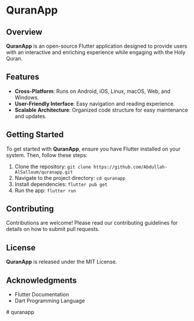# QuranApp

## Overview
**QuranApp** is an open-source Flutter application designed to provide users with an interactive and enriching experience while engaging with the Holy Quran.

## Features
- **Cross-Platform**: Runs on Android, iOS, Linux, macOS, Web, and Windows.
- **User-Friendly Interface**: Easy navigation and reading experience.
- **Scalable Architecture**: Organized code structure for easy maintenance and updates.

## Getting Started
To get started with **QuranApp**, ensure you have Flutter installed on your system. Then, follow these steps:
1. Clone the repository: `git clone https://github.com/Abdullah-AlSalloum/quranapp.git`
2. Navigate to the project directory: `cd quranapp`
3. Install dependencies: `flutter pub get`
4. Run the app: `flutter run`

## Contributing
Contributions are welcome! Please read our contributing guidelines for details on how to submit pull requests.

## License
**QuranApp** is released under the MIT License.

## Acknowledgments
- Flutter Documentation
- Dart Programming Language

#   q u r a n a p p 
 
 

